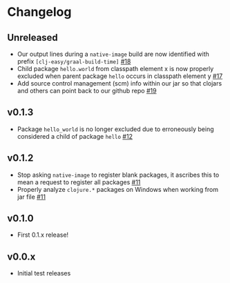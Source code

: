 # Changelog

<!-- Our publish process updates Unreleased header appropriately, do not update by hand -->
## Unreleased

- Our output lines during a `native-image` build are now identified with prefix `[clj-easy/graal-build-time]` [#18](https://github.com/clj-easy/graal-build-time/pull/18)
- Child package `hello.world` from classpath element x is now properly excluded when parent package `hello` occurs in classpath element y [#17](https://github.com/clj-easy/graal-build-time/pull/17)
- Add source control management (scm) info within our jar so that clojars and others can point back to our github repo [#19](https://github.com/clj-easy/graal-build-time/pull/19)

## v0.1.3

- Package `hello_world` is no longer excluded due to erroneously being considered a child of package `hello` [#12](https://github.com/clj-easy/graal-build-time/pull/12)

## v0.1.2

- Stop asking `native-image` to register blank packages, it ascribes this to mean a request to register all packages [#11](https://github.com/clj-easy/graal-build-time/pull/11)
- Properly analyze `clojure.*` packages on Windows when working from jar file [#11](https://github.com/clj-easy/graal-build-time/pull/11)

## v0.1.0

- First 0.1.x release!

## v0.0.x

- Initial test releases
